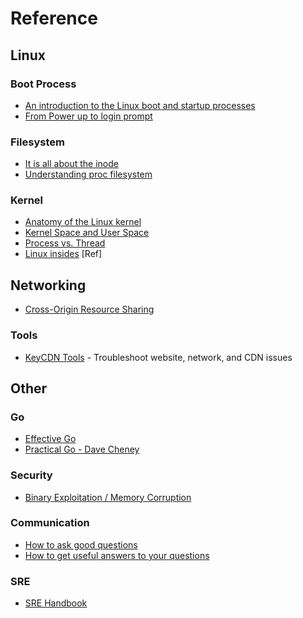 # Reference

## Linux

### Boot Process

- [An introduction to the Linux boot and startup processes](https://opensource.com/article/17/2/linux-boot-and-startup)
- [From Power up to login prompt](http://www.scott-a-s.com/files/linux_boot.pdf)

### Filesystem

- [It is all about the inode](https://developer.ibm.com/articles/au-speakingunix14/)
- [Understanding proc filesystem](https://syedali.net/2013/08/20/understanding-proc-filesystem)

### Kernel

- [Anatomy of the Linux kernel](https://developer.ibm.com/articles/l-linux-kernel/)
- [Kernel Space and User Space](http://learnlinuxconcepts.blogspot.com/2014/02/kernel-space-and-user-space.html)
- [Process vs. Thread](https://www.baeldung.com/linux/process-vs-thread)
- [Linux insides](https://github.com/0xAX/linux-insides) [Ref]

## Networking

- [Cross-Origin Resource Sharing](https://developer.mozilla.org/en-US/docs/Web/HTTP/CORS)

### Tools

- [KeyCDN Tools](https://tools.keycdn.com/) - Troubleshoot website, network, and CDN issues

## Other

### Go

- [Effective Go](https://go.dev/doc/effective_go)
- [Practical Go - Dave Cheney](Ghttps://dave.cheney.net/practical-go/presentations/qcon-china.html)

### Security

- [Binary Exploitation / Memory Corruption](https://www.youtube.com/playlist?app=desktop&list=PLhixgUqwRTjxglIswKp9mpkfPNfHkzyeN)

### Communication

- [How to ask good questions](https://jvns.ca/blog/good-questions/?utm_source=pocket_mylist)
- [How to get useful answers to your questions](https://jvns.ca/blog/2021/10/21/how-to-get-useful-answers-to-your-questions/?utm_source=pocket_mylist)

### SRE

- [SRE Handbook](https://s905060.gitbooks.io/site-reliability-engineer-handbook/content/)
